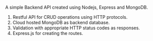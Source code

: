 A simple Backend API created using Nodejs, Express and MongoDB.<br/> 

1. Restful API for CRUD operations using HTTP protocols.
2. Cloud hosted MongoDB as backend database.
3. Validation with appropriate HTTP status codes as responses.
4. Express.js for creating the routes.

